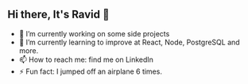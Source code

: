 ## Hi there, It's Ravid 👋



- 🔭 I’m currently working on some side projects
- 🌱 I’m currently learning to improve at React, Node, PostgreSQL and more.
- 📫 How to reach me: find me on LinkedIn
- ⚡ Fun fact: I jumped off an airplane 6 times.

